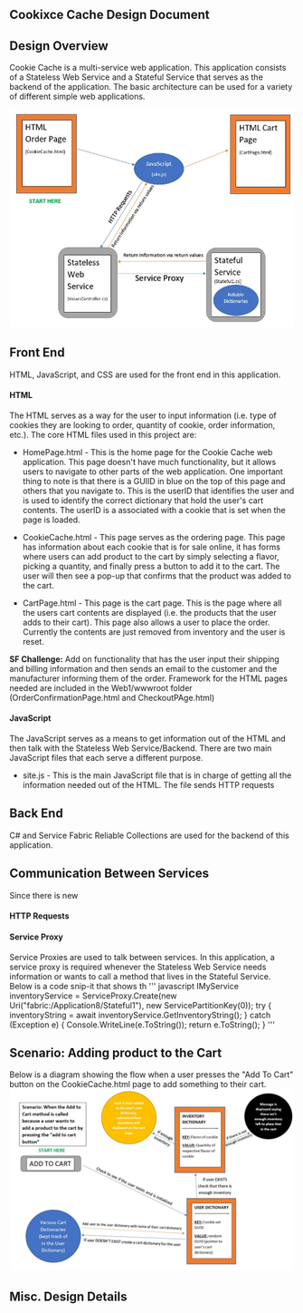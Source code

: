 ## Cookixce Cache Design Document

## Design Overview
Cookie Cache is a multi-service web application. This application consists of a Stateless Web Service and a Stateful Service that serves as the backend of the application. The basic architecture can be used for a variety of different simple web applications.

![alt text](https://github.com/krebcarl/CookieCache/blob/carly1/Design%20Flow%20Diagram.JPG "Log Title Text 2")

## Front End
HTML, JavaScript, and CSS are used for the front end in this application. 

#### HTML
The HTML serves as a way for the user to input information (i.e. type of cookies they are looking to order, quantity of cookie, order information, etc.). The core HTML files used in this project are: 

- HomePage.html - This is the home page for the Cookie Cache web application. This page doesn't have much functionality, but it allows users to navigate to other parts of the web application. One important thing to note is that there is a GUIID in blue on the top of this page and others that you navigate to. This is the userID that identifies the user and is used to identify the correct dictionary that hold the user's cart contents. The userID is a associated with a cookie that is set when the page is loaded.

- CookieCache.html - This page serves as the ordering page. This page has information about each cookie that is for sale online, it has forms where users can add product to the cart by simply selecting a flavor, picking a quantity, and finally press a button to add it to the cart. The user will then see a pop-up that confirms that the product was added to the cart. 

- CartPage.html - This page is the cart page. This is the page where all the users cart contents are displayed (i.e. the products that the user adds to their cart). This page also allows a user to place the order. Currently the contents are just removed from inventory and the user is reset. 

**SF Challenge:** Add on functionality that has the user input their shipping and billing information and then sends an email to the customer and the manufacturer informing them of the order. Framework for the HTML pages needed are included in the Web1/wwwroot folder (OrderConfirmationPage.html and CheckoutPAge.html)

#### JavaScript
The JavaScript serves as a means to get information out of the HTML and then talk with the Stateless Web Service/Backend. There are two main JavaScript files that each serve a different purpose.

- site.js - This is the main JavaScript file that is in charge of getting all the information needed out of the HTML. The file sends HTTP requests

## Back End
C# and Service Fabric Reliable Collections are used for the backend of this application. 

## Communication Between Services
Since there is new
#### HTTP Requests

#### Service Proxy
Service Proxies are used to talk between services. In this application, a service proxy is required whenever the Stateless Web Service needs information or wants to call a method that lives in the Stateful Service. Below is a code snip-it that shows th
''' javascript
IMyService inventoryService = ServiceProxy.Create<IMyService>(new Uri("fabric:/Application8/Stateful1"), new ServicePartitionKey(0));
            try
            {
                inventoryString = await inventoryService.GetInventoryString();
            }
            catch (Exception e)
            {
                Console.WriteLine(e.ToString());
                return e.ToString();
            }
'''

## Scenario: Adding product to the Cart 
Below is a diagram showing the flow when a user presses the "Add To Cart" button on the CookieCache.html page to add something to their cart.
![alt text](https://github.com/krebcarl/CookieCache/blob/carly1/Add%20to%20Cart%20Design%20Flow%20Diagram.JPG "Log Title Text 2")

## Misc. Design Details
